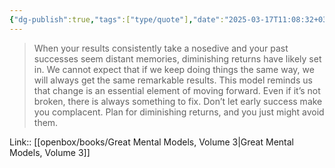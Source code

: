 ```yaml
---
{"dg-publish":true,"tags":["type/quote"],"date":"2025-03-17T11:08:32+03:00","title":"plan for diminishing returns","modified_at":"2025-03-17T11:08:48+03:00","aliases":"plan for diminishing returns","permalink":"/mine/quotes/202503171108/","dgPassFrontmatter":true}
---
```



> When your results consistently take a nosedive and your past successes seem distant memories, diminishing returns have likely set in. We cannot expect that if we keep doing things the same way, we will always get the same remarkable results. This model reminds us that change is an essential element of moving forward. Even if it’s not broken, there is always something to fix. Don’t let early success make you complacent. Plan for diminishing returns, and you just might avoid them.
 

Link:: [[openbox/books/Great Mental Models, Volume 3|Great Mental Models, Volume 3]] 
